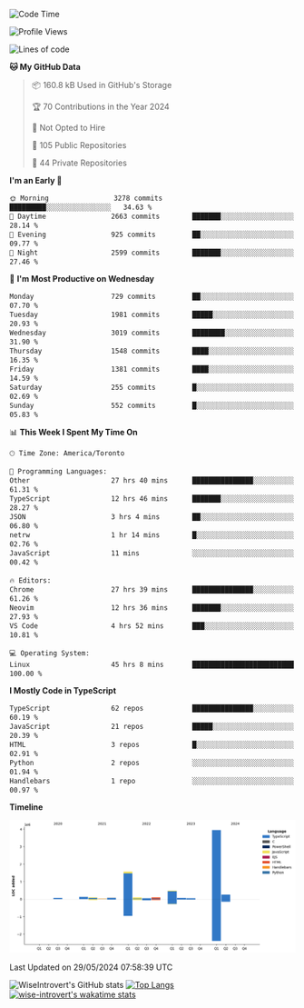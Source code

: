 <!--START_SECTION:waka-->
![Code Time](http://img.shields.io/badge/Code%20Time-1%2C636%20hrs%2027%20mins-blue)

![Profile Views](http://img.shields.io/badge/Profile%20Views-1-blue)

![Lines of code](https://img.shields.io/badge/From%20Hello%20World%20I%27ve%20Written-7.0%20million%20lines%20of%20code-blue)

**🐱 My GitHub Data** 

> 📦 160.8 kB Used in GitHub's Storage 
 > 
> 🏆 70 Contributions in the Year 2024
 > 
> 🚫 Not Opted to Hire
 > 
> 📜 105 Public Repositories 
 > 
> 🔑 44 Private Repositories 
 > 
**I'm an Early 🐤** 

```text
🌞 Morning                3278 commits        █████████░░░░░░░░░░░░░░░░   34.63 % 
🌆 Daytime                2663 commits        ███████░░░░░░░░░░░░░░░░░░   28.14 % 
🌃 Evening                925 commits         ██░░░░░░░░░░░░░░░░░░░░░░░   09.77 % 
🌙 Night                  2599 commits        ███████░░░░░░░░░░░░░░░░░░   27.46 % 
```
📅 **I'm Most Productive on Wednesday** 

```text
Monday                   729 commits         ██░░░░░░░░░░░░░░░░░░░░░░░   07.70 % 
Tuesday                  1981 commits        █████░░░░░░░░░░░░░░░░░░░░   20.93 % 
Wednesday                3019 commits        ████████░░░░░░░░░░░░░░░░░   31.90 % 
Thursday                 1548 commits        ████░░░░░░░░░░░░░░░░░░░░░   16.35 % 
Friday                   1381 commits        ████░░░░░░░░░░░░░░░░░░░░░   14.59 % 
Saturday                 255 commits         █░░░░░░░░░░░░░░░░░░░░░░░░   02.69 % 
Sunday                   552 commits         █░░░░░░░░░░░░░░░░░░░░░░░░   05.83 % 
```


📊 **This Week I Spent My Time On** 

```text
🕑︎ Time Zone: America/Toronto

💬 Programming Languages: 
Other                    27 hrs 40 mins      ███████████████░░░░░░░░░░   61.31 % 
TypeScript               12 hrs 46 mins      ███████░░░░░░░░░░░░░░░░░░   28.27 % 
JSON                     3 hrs 4 mins        ██░░░░░░░░░░░░░░░░░░░░░░░   06.80 % 
netrw                    1 hr 14 mins        █░░░░░░░░░░░░░░░░░░░░░░░░   02.76 % 
JavaScript               11 mins             ░░░░░░░░░░░░░░░░░░░░░░░░░   00.42 % 

🔥 Editors: 
Chrome                   27 hrs 39 mins      ███████████████░░░░░░░░░░   61.26 % 
Neovim                   12 hrs 36 mins      ███████░░░░░░░░░░░░░░░░░░   27.93 % 
VS Code                  4 hrs 52 mins       ███░░░░░░░░░░░░░░░░░░░░░░   10.81 % 

💻 Operating System: 
Linux                    45 hrs 8 mins       █████████████████████████   100.00 % 
```

**I Mostly Code in TypeScript** 

```text
TypeScript               62 repos            ███████████████░░░░░░░░░░   60.19 % 
JavaScript               21 repos            █████░░░░░░░░░░░░░░░░░░░░   20.39 % 
HTML                     3 repos             █░░░░░░░░░░░░░░░░░░░░░░░░   02.91 % 
Python                   2 repos             ░░░░░░░░░░░░░░░░░░░░░░░░░   01.94 % 
Handlebars               1 repo              ░░░░░░░░░░░░░░░░░░░░░░░░░   00.97 % 
```



**Timeline**

![Lines of Code chart](https://raw.githubusercontent.com/wise-introvert/wise-introvert/master/assets/bar_graph.png)


 Last Updated on 29/05/2024 07:58:39 UTC
<!--END_SECTION:waka-->

![WiseIntrovert's GitHub stats](https://github-readme-stats.vercel.app/api?username=wise-introvert&count_private=true&show_icons=true)
[![Top Langs](https://github-readme-stats.vercel.app/api/top-langs/?username=wise-introvert&langs_count=10)](https://github.com/anuraghazra/github-readme-stats)
[![wise-introvert's wakatime stats](https://github-readme-stats.vercel.app/api/wakatime?username=wiseintrovert)](https://github.com/anuraghazra/github-readme-stats)
